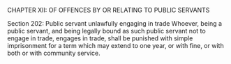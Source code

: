 CHAPTER XII: OF OFFENCES BY OR RELATING TO PUBLIC SERVANTS

Section 202: Public servant unlawfully engaging in trade
Whoever, being a public servant, and being legally bound as such public servant not to engage in trade, engages in trade, shall be punished with simple imprisonment for a term which may extend to one year, or with fine, or with both or with community service.

